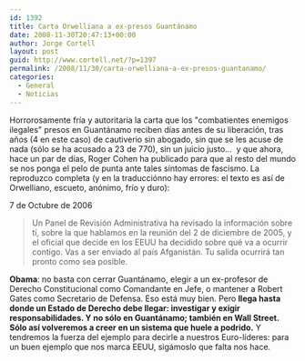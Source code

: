 ```yaml
---
id: 1392
title: Carta Orwelliana a ex-presos Guantánamo
date: 2008-11-30T20:47:13+00:00
author: Jorge Cortell
layout: post
guid: http://www.cortell.net/?p=1397
permalink: /2008/11/30/carta-orwelliana-a-ex-presos-guantanamo/
categories:
  - General
  - Noticias
---
```

Horrorosamente fría y autoritaria la carta que los "combatientes enemigos ilegales" presos en Guantánamo reciben días antes de su liberación, tras años (4 en este caso) de cautiverio sin abogado, sin que se les acuse de nada (sólo se ha acusado a 23 de 770), sin un juicio justo...  y que ahora, hace un par de días, Roger Cohen ha publicado para que al resto del mundo se nos ponga el pelo de punta ante tales síntomas de fascismo. La reproduzco completa (y en la traducciónno hay errores: el texto es así de Orwelliano, escueto, anónimo, frío y duro):

7 de Octubre de 2006

> Un Panel de Revisión Administrativa ha revisado la información sobre tí, sobre la que hablamos en la reunión del 2 de diciembre de 2005, y el oficial que decide en los EEUU ha decidido sobre qué va a ocurrir contigo. Vas a ser enviado al país Afganistán. Tu salida ocurrirá tan pronto como sea posible.

**Obama**: no basta con cerrar Guantánamo, elegir a un ex-profesor de Derecho Constitucional como Comandante en Jefe, o mantener a Robert Gates como Secretario de Defensa. Eso está muy bien. Pero **llega hasta donde un Estado de Derecho debe llegar: investigar y exigir responsabilidades. Y no sólo en Guantánamo; también en Wall Street. Sólo así volveremos a creer en un sistema que huele a podrido.** Y tendremos la fuerza del ejemplo para decirle a nuestros Euro-líderes: para un buen ejemplo que nos marca EEUU, sigámoslo que falta nos hace.